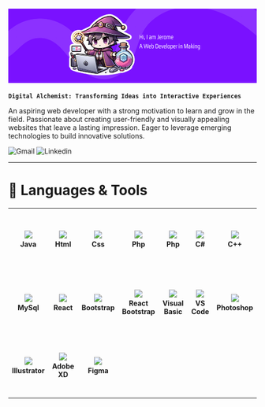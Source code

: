 <p align="center">
  <img width: 100% src="https://github.com/jrome3920/jrome3920/blob/main/images/Hi,%20I%20am%20Jerome%20A%20Web%20Developer%20in%20Making.png?raw=true"/>
</p>

**`Digital Alchemist: Transforming Ideas into Interactive Experiences`**

<p>
  An aspiring web developer with a strong motivation to learn and grow in the field. Passionate about creating user-friendly and visually appealing websites that leave a lasting   impression. Eager to leverage emerging technologies to build innovative solutions.
</p>

![Gmail](https://custom-icon-badges.demolab.com/badge/Gmail-D14836?style=for-the-badge&logo=gmail&logoColor=white)
![Linkedin](https://custom-icon-badges.demolab.com/badge/linkedin-%230077B5.svg?&style=for-the-badge&logo=linkedin&logoColor=white)

---

# 🔧 Languages & Tools

<table>
  <tr>
    <td align="center" height="123" width="123">
      <img width="50" src="https://cdn.jsdelivr.net/gh/devicons/devicon/icons/java/java-original.svg"/>
    </br>
      <strong>Java</strong>
    </td>
    <td align="center" height="123" width="123">
      <img width="50" src="https://cdn.jsdelivr.net/gh/devicons/devicon@latest/icons/html5/html5-plain.svg" />
      </br>
      <strong>Html</strong>
    </td>
     <td align="center" height="123" width="123">
      <img width="50" src="https://cdn.jsdelivr.net/gh/devicons/devicon@latest/icons/css3/css3-plain.svg"/>
       </br>
       <strong>Css</strong>
    </td>
     <td align="center" height="123" width="123">
      <img width="50" src="https://cdn.jsdelivr.net/gh/devicons/devicon@latest/icons/javascript/javascript-plain.svg" />
       </br>
       <strong>Php</strong>
    </td>
     <td align="center" height="123" width="123">
      <img width="50" src="https://cdn.jsdelivr.net/gh/devicons/devicon@latest/icons/php/php-original.svg" />
       </br>
       <strong>Php</strong>
    </td>
    <td align="center" height="123" width="123">
      <img width="50" src="https://cdn.jsdelivr.net/gh/devicons/devicon@latest/icons/csharp/csharp-plain.svg" />
      </br>
       <strong>C#</strong>
    </td>
    <td align="center" height="123" width="123">
      <img width="50" src="https://cdn.jsdelivr.net/gh/devicons/devicon@latest/icons/cplusplus/cplusplus-plain.svg" />
      </br>
       <strong>C++</strong>
    </td>
  </tr>
  <tr>
        <td align="center" height="123" width="123">
      <img width="50" src="https://cdn.jsdelivr.net/gh/devicons/devicon@latest/icons/mysql/mysql-original.svg" />
      </br>
       <strong>MySql</strong>
    </td>
         <td align="center" height="123" width="123">
      <img width="50" src="https://cdn.jsdelivr.net/gh/devicons/devicon@latest/icons/react/react-original.svg" />
      </br>
       <strong>React</strong>
    </td>
    <td align="center" height="123" width="123">
      <img width="50" src="https://cdn.jsdelivr.net/gh/devicons/devicon@latest/icons/bootstrap/bootstrap-original.svg" />
      </br>
       <strong>Bootstrap</strong>
    </td>
        <td align="center" height="123" width="123">
      <img width="50" src="https://cdn.jsdelivr.net/gh/devicons/devicon@latest/icons/reactbootstrap/reactbootstrap-original.svg" />
          </br>
       <strong>React Bootstrap</strong>
    </td>
     <td align="center" height="123" width="123">
      <img width="50" src="https://cdn.jsdelivr.net/gh/devicons/devicon@latest/icons/visualbasic/visualbasic-plain.svg" />
       </br>
       <strong>Visual Basic</strong>
    </td>
    <td align="center" height="123" width="123">
      <img width="50" src="https://cdn.jsdelivr.net/gh/devicons/devicon@latest/icons/vscode/vscode-original.svg" />
      </br>
       <strong>VS Code</strong>
    </td>
     <td align="center" height="123" width="123">
      <img width="50" src="https://cdn.jsdelivr.net/gh/devicons/devicon@latest/icons/photoshop/photoshop-original.svg" />
       </br>
       <strong>Photoshop</strong>
    </td>

  </tr>
  <tr>
        <td align="center" height="123" width="123">
      <img width="50" src="https://cdn.jsdelivr.net/gh/devicons/devicon@latest/icons/illustrator/illustrator-plain.svg" />
      </br>
       <strong>Illustrator</strong>
    </td> 
      <td align="center" height="123" width="123">
      <img width="50" src="https://cdn.jsdelivr.net/gh/devicons/devicon@latest/icons/xd/xd-original.svg" />
      </br>
       <strong>Adobe XD</strong>
    </td>
    <td align="center" height="123" width="123">
      <img width="50" src="https://cdn.jsdelivr.net/gh/devicons/devicon@latest/icons/figma/figma-original.svg" />
      </br>
       <strong>Figma</strong>
    </td>
  </tr>
</table>
















